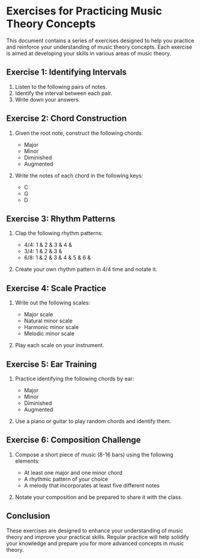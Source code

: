 # Exercises for Practicing Music Theory Concepts

This document contains a series of exercises designed to help you practice and reinforce your understanding of music theory concepts. Each exercise is aimed at developing your skills in various areas of music theory.

## Exercise 1: Identifying Intervals

1. Listen to the following pairs of notes.
2. Identify the interval between each pair.
3. Write down your answers.

## Exercise 2: Chord Construction

1. Given the root note, construct the following chords:
   - Major
   - Minor
   - Diminished
   - Augmented

2. Write the notes of each chord in the following keys:
   - C
   - G
   - D

## Exercise 3: Rhythm Patterns

1. Clap the following rhythm patterns:
   - 4/4: 1 & 2 & 3 & 4 &
   - 3/4: 1 & 2 & 3 &
   - 6/8: 1 & 2 & 3 & 4 & 5 & 6 &

2. Create your own rhythm pattern in 4/4 time and notate it.

## Exercise 4: Scale Practice

1. Write out the following scales:
   - Major scale
   - Natural minor scale
   - Harmonic minor scale
   - Melodic minor scale

2. Play each scale on your instrument.

## Exercise 5: Ear Training

1. Practice identifying the following chords by ear:
   - Major
   - Minor
   - Diminished
   - Augmented

2. Use a piano or guitar to play random chords and identify them.

## Exercise 6: Composition Challenge

1. Compose a short piece of music (8-16 bars) using the following elements:
   - At least one major and one minor chord
   - A rhythmic pattern of your choice
   - A melody that incorporates at least five different notes

2. Notate your composition and be prepared to share it with the class.

## Conclusion

These exercises are designed to enhance your understanding of music theory and improve your practical skills. Regular practice will help solidify your knowledge and prepare you for more advanced concepts in music theory.